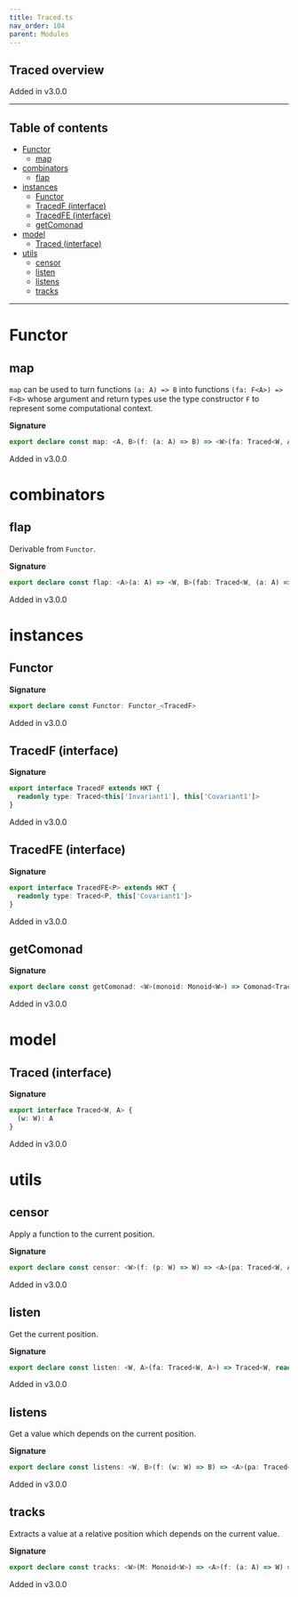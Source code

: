 ```yaml
---
title: Traced.ts
nav_order: 104
parent: Modules
---
```


## Traced overview

Added in v3.0.0

---

<h2 class="text-delta">Table of contents</h2>

- [Functor](#functor)
  - [map](#map)
- [combinators](#combinators)
  - [flap](#flap)
- [instances](#instances)
  - [Functor](#functor-1)
  - [TracedF (interface)](#tracedf-interface)
  - [TracedFE (interface)](#tracedfe-interface)
  - [getComonad](#getcomonad)
- [model](#model)
  - [Traced (interface)](#traced-interface)
- [utils](#utils)
  - [censor](#censor)
  - [listen](#listen)
  - [listens](#listens)
  - [tracks](#tracks)

---

# Functor

## map

`map` can be used to turn functions `(a: A) => B` into functions `(fa: F<A>) => F<B>` whose argument and return types
use the type constructor `F` to represent some computational context.

**Signature**

```ts
export declare const map: <A, B>(f: (a: A) => B) => <W>(fa: Traced<W, A>) => Traced<W, B>
```

Added in v3.0.0

# combinators

## flap

Derivable from `Functor`.

**Signature**

```ts
export declare const flap: <A>(a: A) => <W, B>(fab: Traced<W, (a: A) => B>) => Traced<W, B>
```

Added in v3.0.0

# instances

## Functor

**Signature**

```ts
export declare const Functor: Functor_<TracedF>
```

Added in v3.0.0

## TracedF (interface)

**Signature**

```ts
export interface TracedF extends HKT {
  readonly type: Traced<this['Invariant1'], this['Covariant1']>
}
```

Added in v3.0.0

## TracedFE (interface)

**Signature**

```ts
export interface TracedFE<P> extends HKT {
  readonly type: Traced<P, this['Covariant1']>
}
```

Added in v3.0.0

## getComonad

**Signature**

```ts
export declare const getComonad: <W>(monoid: Monoid<W>) => Comonad<TracedFE<W>>
```

Added in v3.0.0

# model

## Traced (interface)

**Signature**

```ts
export interface Traced<W, A> {
  (w: W): A
}
```

Added in v3.0.0

# utils

## censor

Apply a function to the current position.

**Signature**

```ts
export declare const censor: <W>(f: (p: W) => W) => <A>(pa: Traced<W, A>) => Traced<W, A>
```

Added in v3.0.0

## listen

Get the current position.

**Signature**

```ts
export declare const listen: <W, A>(fa: Traced<W, A>) => Traced<W, readonly [A, W]>
```

Added in v3.0.0

## listens

Get a value which depends on the current position.

**Signature**

```ts
export declare const listens: <W, B>(f: (w: W) => B) => <A>(pa: Traced<W, A>) => Traced<W, readonly [A, B]>
```

Added in v3.0.0

## tracks

Extracts a value at a relative position which depends on the current value.

**Signature**

```ts
export declare const tracks: <W>(M: Monoid<W>) => <A>(f: (a: A) => W) => (fa: Traced<W, A>) => A
```

Added in v3.0.0
